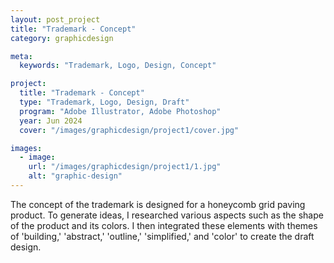 ```yaml
---
layout: post_project
title: "Trademark - Concept"
category: graphicdesign

meta:
  keywords: "Trademark, Logo, Design, Concept"

project:
  title: "Trademark - Concept"
  type: "Trademark, Logo, Design, Draft"
  program: "Adobe Illustrator, Adobe Photoshop"
  year: Jun 2024
  cover: "/images/graphicdesign/project1/cover.jpg"

images:
  - image:
    url: "/images/graphicdesign/project1/1.jpg"
    alt: "graphic-design"
---
```

<p>The concept of the trademark is designed for a honeycomb grid paving product. To generate ideas, I researched various aspects such as the shape of the product and its colors. I then integrated these elements with themes of 'building,' 'abstract,' 'outline,' 'simplified,' and 'color' to create the draft design.</p>
